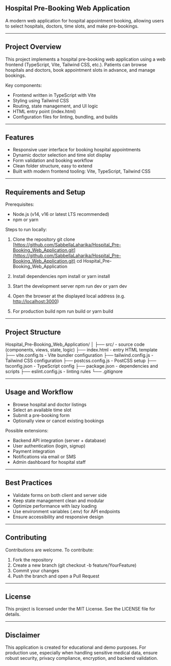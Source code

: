 
## Hospital Pre-Booking Web Application

A modern web application for hospital appointment booking, allowing users to select hospitals, doctors, time slots, and make pre-bookings.

---

## Project Overview

This project implements a hospital pre-booking web application using a web frontend (TypeScript, Vite, Tailwind CSS, etc.).
Patients can browse hospitals and doctors, book appointment slots in advance, and manage bookings.

Key components:

* Frontend written in TypeScript with Vite
* Styling using Tailwind CSS
* Routing, state management, and UI logic
* HTML entry point (index.html)
* Configuration files for linting, bundling, and builds

---

## Features

* Responsive user interface for booking hospital appointments
* Dynamic doctor selection and time slot display
* Form validation and booking workflow
* Clean folder structure, easy to extend
* Built with modern frontend tooling: Vite, TypeScript, Tailwind CSS

---

## Requirements and Setup

Prerequisites:

* Node.js (v14, v16 or latest LTS recommended)
* npm or yarn

Steps to run locally:

1. Clone the repository
   git clone [https://github.com/SabbellaLaharika/Hospital_Pre-Booking_Web_Application.git](https://github.com/SabbellaLaharika/Hospital_Pre-Booking_Web_Application.git)
   cd Hospital_Pre-Booking_Web_Application

2. Install dependencies
   npm install
   or
   yarn install

3. Start the development server
   npm run dev
   or
   yarn dev

4. Open the browser at the displayed local address (e.g. [http://localhost:3000](http://localhost:3000))

5. For production build
   npm run build
   or
   yarn build

---

## Project Structure

Hospital_Pre-Booking_Web_Application/
│
├── src/                - source code (components, views, state, logic)
├── index.html          - entry HTML template
├── vite.config.ts      - Vite bundler configuration
├── tailwind.config.js  - Tailwind CSS configuration
├── postcss.config.js   - PostCSS setup
├── tsconfig.json       - TypeScript config
├── package.json        - dependencies and scripts
├── eslint.config.js    - linting rules
└── .gitignore

---

## Usage and Workflow

* Browse hospital and doctor listings
* Select an available time slot
* Submit a pre-booking form
* Optionally view or cancel existing bookings

Possible extensions:

* Backend API integration (server + database)
* User authentication (login, signup)
* Payment integration
* Notifications via email or SMS
* Admin dashboard for hospital staff

---

## Best Practices

* Validate forms on both client and server side
* Keep state management clean and modular
* Optimize performance with lazy loading
* Use environment variables (.env) for API endpoints
* Ensure accessibility and responsive design

---

## Contributing

Contributions are welcome. To contribute:

1. Fork the repository
2. Create a new branch (git checkout -b feature/YourFeature)
3. Commit your changes
4. Push the branch and open a Pull Request

---

## License

This project is licensed under the MIT License. See the LICENSE file for details.

---

## Disclaimer

This application is created for educational and demo purposes.
For production use, especially when handling sensitive medical data, ensure robust security, privacy compliance, encryption, and backend validation.

